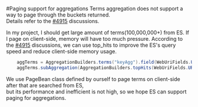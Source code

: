 #Paging support for aggregations
Terms aggregation does not support a way to page through the buckets returned.  
Details refer to the [#4915](https://github.com/elastic/elasticsearch/issues/4915) discussions.

In my project, I should get large amount of terms(100,000,000+) from ES.
If I page on client-side, memory will have too much pressure.
According to the [#4915](https://github.com/elastic/elasticsearch/issues/4915) discussions, we can use top_hits to improve the ES's query speed and reduce client-side memory usage.

``` java
    aggTerms = AggregationBuilders.terms("keyAgg").field(WebUriFields.URI).size(0);
    aggTerms.subAggregation(AggregationBuilders.topHits(WebUriFields.URI).setFrom(0).setSize(1));
```
We use PageBean class defined by ourself to page terms on client-side after that are searched from ES,   
but its performance and inefficient is not high, so we hope ES can support paging for aggregations.
